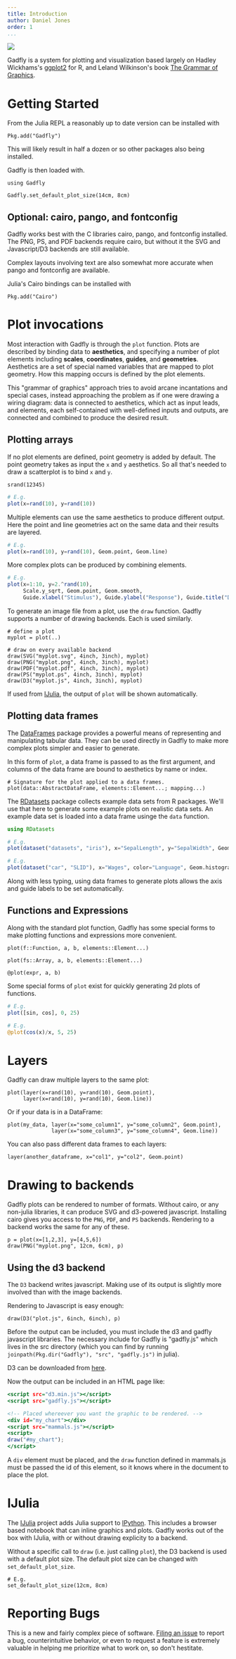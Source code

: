 ```yaml
---
title: Introduction
author: Daniel Jones
order: 1
...
```


![](breadandbutterfly.jpg)

Gadfly is a system for plotting and visualization based largely on Hadley
Wickhams's [ggplot2](http://ggplot2.org/) for R, and Leland Wilkinson's book
[The Grammar of Graphics](http://www.cs.uic.edu/~wilkinson/TheGrammarOfGraphics/GOG.html).

# Getting Started

From the Julia REPL a reasonably up to date version can be installed with

```{.julia execute="false"}
Pkg.add("Gadfly")
```

This will likely result in half a dozen or so other packages also being
installed.

Gadfly is then loaded with.

```{.julia results="none"}
using Gadfly
```

```{.julia hide="true" results="none"}
Gadfly.set_default_plot_size(14cm, 8cm)
```

## Optional: cairo, pango, and fontconfig

Gadfly works best with the C libraries cairo, pango, and fontconfig installed.
The PNG, PS, and PDF backends require cairo, but without it the SVG and
Javascript/D3 backends are still available.

Complex layouts involving text are also somewhat more accurate when pango and
fontconfig are available.

Julia's Cairo bindings can be installed with

```{.julia execute="false"}
Pkg.add("Cairo")
```

# Plot invocations

Most interaction with Gadfly is through the `plot` function. Plots are described
by binding data to **aesthetics**, and specifying a number of plot elements
including **scales**, **coordinates**, **guides**, and **geometries**.
Aesthetics are a set of special named variables that are mapped to plot
geometry. How this mapping occurs is defined by the plot elements.

This "grammar of graphics" approach tries to avoid arcane incantations and
special cases, instead approaching the problem as if one were drawing a wiring
diagram: data is connected to aesthetics, which act as input leads, and
elements, each self-contained with well-defined inputs and outputs, are
connected and combined to produce the desired result.


## Plotting arrays

If no plot elements are defined, point geometry is added by default. The point
geometry takes as input the `x` and `y` aesthetics. So all that's needed to draw
a scatterplot is to bind `x` and `y`.

```{.julia hide="true"}
srand(12345)
```

```julia
# E.g.
plot(x=rand(10), y=rand(10))
```

Multiple elements can use the same aesthetics to produce different output. Here
the point and line geometries act on the same data and their results are
layered.

```julia
# E.g.
plot(x=rand(10), y=rand(10), Geom.point, Geom.line)
```

More complex plots can be produced by combining elements.

```julia
# E.g.
plot(x=1:10, y=2.^rand(10),
     Scale.y_sqrt, Geom.point, Geom.smooth,
     Guide.xlabel("Stimulus"), Guide.ylabel("Response"), Guide.title("Dog Training"))
```

To generate an image file from a plot, use the `draw` function. Gadfly supports
a number of drawing backends. Each is used similarly.

```{.julia execute="false"}
# define a plot
myplot = plot(..)

# draw on every available backend
draw(SVG("myplot.svg", 4inch, 3inch), myplot)
draw(PNG("myplot.png", 4inch, 3inch), myplot)
draw(PDF("myplot.pdf", 4inch, 3inch), myplot)
draw(PS("myplot.ps", 4inch, 3inch), myplot)
draw(D3("myplot.js", 4inch, 3inch), myplot)
```

If used from [IJulia](https://github.com/JuliaLang/IJulia.jl), the output of
`plot` will be shown automatically.

## Plotting data frames

The [DataFrames](https://github.com/JuliaStats/DataFrames.jl) package provides a
powerful means of representing and manipulating tabular data. They can be used
directly in Gadfly to make more complex plots simpler and easier to generate.

In this form of `plot`, a data frame is passed to as the first argument, and
columns of the data frame are bound to aesthetics by name or index.

```{.julia execute="false"}
# Signature for the plot applied to a data frames.
plot(data::AbstractDataFrame, elements::Element...; mapping...)
```

The [RDatasets](https://github.com/johnmyleswhite/RDatasets.jl) package collects
example data sets from R packages. We'll use that here to generate some example
plots on realistic data sets. An example data set is loaded into a data frame
usinge the `data` function.


```julia
using RDatasets
```

```julia
# E.g.
plot(dataset("datasets", "iris"), x="SepalLength", y="SepalWidth", Geom.point)
```

```julia
# E.g.
plot(dataset("car", "SLID"), x="Wages", color="Language", Geom.histogram)
```

Along with less typing, using data frames to generate plots allows the axis and
guide labels to be set automatically.


## Functions and Expressions

Along with the standard plot function, Gadfly has some special forms to make
plotting functions and expressions more convenient.

```{.julia execute="false"}
plot(f::Function, a, b, elements::Element...)

plot(fs::Array, a, b, elements::Element...)

@plot(expr, a, b)
```

Some special forms of `plot` exist for quickly generating 2d plots of functions.

```julia
# E.g.
plot([sin, cos], 0, 25)
```

```julia
# E.g.
@plot(cos(x)/x, 5, 25)
```

# Layers

<!--TODO: Expand the shit out of this. There should be whole page on layers.-->

Gadfly can draw multiple layers to the same plot:

```{.julia execute="false"}
plot(layer(x=rand(10), y=rand(10), Geom.point),
     layer(x=rand(10), y=rand(10), Geom.line))
```


Or if your data is in a DataFrame:

```{.julia execute="false"}
plot(my_data, layer(x="some_column1", y="some_column2", Geom.point),
              layer(x="some_column3", y="some_column4", Geom.line))
```

You can also pass different data frames to each layers:
```{.julia execute="false"}
layer(another_dataframe, x="col1", y="col2", Geom.point)
```

# Drawing to backends

Gadfly plots can be rendered to number of formats. Without cairo, or any
non-julia libraries, it can produce SVG and d3-powered javascript. Installing
cairo gives you access to the `PNG`, `PDF`, and `PS` backends. Rendering to a
backend works the same for any of these.

```{.julia execute="false"}
p = plot(x=[1,2,3], y=[4,5,6])
draw(PNG("myplot.png", 12cm, 6cm), p)
```

## Using the d3 backend

The `D3` backend writes javascript. Making use of its output is slightly more
involved than with the image backends.

Rendering to Javascript is easy enough:

```{.julia execute="false"}
draw(D3("plot.js", 6inch, 6inch), p)
```

Before the output can be included, you must include the d3 and gadfly javascript
libraries. The necessary include for Gadfly is "gadfly.js" which lives in the
src directory (which you can find by running `joinpath(Pkg.dir("Gadfly"), "src",
"gadfly.js")` in julia).

D3 can be downloaded from [here](http://d3js.org/d3.v3.zip).

Now the output can be included in an HTML page like:

```{.html execute="false"}
<script src="d3.min.js"></script>
<script src="gadfly.js"></script>

<!-- Placed whereever you want the graphic to be rendered. -->
<div id="my_chart"></div>
<script src="mammals.js"></script>
<script>
draw("#my_chart");
</script>
```

A `div` element must be placed, and the `draw` function defined in mammals.js
must be passed the id of this element, so it knows where in the document to
place the plot.

# IJulia

The [IJulia](https://github.com/JuliaLang/IJulia.jl) project adds Julia support
to [IPython](http://ipython.org/). This includes a browser based notebook that
can inline graphics and plots. Gadfly works out of the box with IJulia, with or
without drawing explicity to a backend.

Without a specific call to `draw` (i.e. just calling `plot`), the D3 backend is
used with a default plot size. The default plot size can be changed with
`set_default_plot_size`.

```{.julia execute="false"}
# E.g.
set_default_plot_size(12cm, 8cm)
```

# Reporting Bugs

This is a new and fairly complex piece of software. [Filing an
issue](https://github.com/dcjones/Gadfly.jl/issues/new) to report a bug,
counterintuitive behavior, or even to request a feature is extremely valuable in
helping me prioritize what to work on, so don't hestitate.





